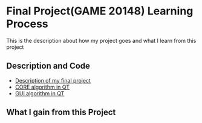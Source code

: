 # Final Project(GAME 20148) Learning Process

This is the description about how my project goes and what I learn from this project  

##  Description and Code 
*   [Description of my final project][description] 
*   [CORE algorithm in QT][core] 
*   [GUI algorithm in QT][gui] 

[description]: Description/
[core]: Core/
[gui]: GUI/

##  What I gain from this Project 
